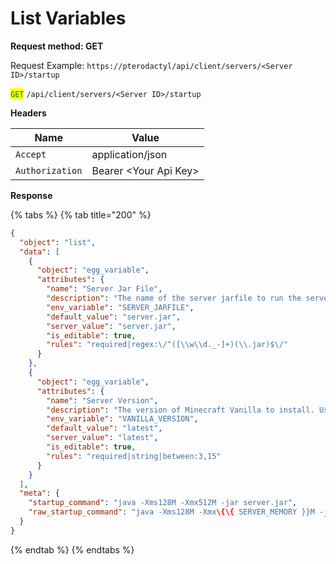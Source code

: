 # List Variables

**Request method: GET**

Request Example: `https://pterodactyl/api/client/servers/<Server ID>/startup`

<mark style="color:green;">`GET`</mark> `/api/client/servers/<Server ID>/startup`

**Headers**

| Name            | Value                  |
| --------------- | ---------------------- |
| `Accept`        | application/json       |
| `Authorization` | Bearer \<Your Api Key> |

**Response**

{% tabs %}
{% tab title="200" %}
```json
{
  "object": "list",
  "data": [
    {
      "object": "egg_variable",
      "attributes": {
        "name": "Server Jar File",
        "description": "The name of the server jarfile to run the server with.",
        "env_variable": "SERVER_JARFILE",
        "default_value": "server.jar",
        "server_value": "server.jar",
        "is_editable": true,
        "rules": "required|regex:\/^([\\w\\d._-]+)(\\.jar)$\/"
      }
    },
    {
      "object": "egg_variable",
      "attributes": {
        "name": "Server Version",
        "description": "The version of Minecraft Vanilla to install. Use \"latest\" to install the latest version.",
        "env_variable": "VANILLA_VERSION",
        "default_value": "latest",
        "server_value": "latest",
        "is_editable": true,
        "rules": "required|string|between:3,15"
      }
    }
  ],
  "meta": {
    "startup_command": "java -Xms128M -Xmx512M -jar server.jar",
    "raw_startup_command": "java -Xms128M -Xmx\{\{ SERVER_MEMORY }}M -jar {\{ SERVER_JARFILE }}"
  }
}
```
{% endtab %}
{% endtabs %}
